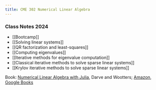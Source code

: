 ```yaml
---
title: CME 302 Numerical Linear Algebra
---
```


### Class Notes 2024

- [[Bootcamp]]
- [[Solving linear systems]]
- [[QR factorization and least-squares]]
- [[Computing eigenvalues]]
- [[Iterative methods for eigenvalue computation]]
- [[Classical iterative methods to solve sparse linear systems]]
- [[Krylov iterative methods to solve sparse linear systems]]

Book: [Numerical Linear Algebra with Julia](https://epubs.siam.org/doi/book/10.1137/1.9781611976557), Darve and Wootters; [Amazon](https://www.amazon.com/Numerical-Linear-Algebra-Julia-Darve/dp/1611976545), [Google Books](https://play.google.com/store/books/details/Numerical_Linear_Algebra_with_Julia?id=lt9BEAAAQBAJ)

